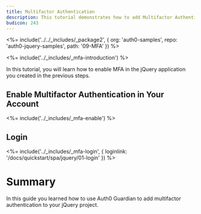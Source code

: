 ```yaml
---
title: Multifactor Authentication
description: This tutorial demonstrates how to add Multifactor Authentication to your jQuery app with auth0.
budicon: 243
---
```


<%= include('../../_includes/_package2', {
  org: 'auth0-samples',
  repo: 'auth0-jquery-samples',
  path: '09-MFA'
}) %>

<%= include('../_includes/_mfa-introduction') %>

In this tutorial, you will learn how to enable MFA in the jQuery application you created in the previous steps.

## Enable Multifactor Authentication in Your Account

<%= include('../_includes/_mfa-enable') %>

## Login

<%= include('../_includes/_mfa-login', { loginlink: '/docs/quickstart/spa/jquery/01-login' }) %>

# Summary

In this guide you learned how to use Auth0 Guardian to add multifactor authentication to your jQuery project.
